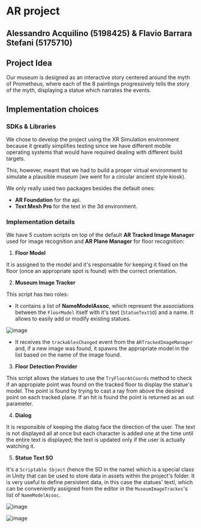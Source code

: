 # AR project

## Alessandro Acquilino (5198425) & Flavio Barrara Stefani (5175710)

## Project Idea

Our museum is designed as an interactive story centered around the myth of Prometheus, where each of the 8 paintings progressively tells the story of the myth, displaying a statue which narrates the events.

## Implementation choices

### SDKs & Libraries

We chose to develop the project using the XR Simulation environment because it greatly simplifies testing since we have different mobile operating systems that would have required dealing with different build targets. 

This, however, meant that we had to build a proper virtual environment to simulate a plausible museum (we went for a circular ancient style kiosk).

We only really used two packages besides the default ones:
- **AR Foundation** for the api.
- **Text Mesh Pro** for the text in the 3d environment.

### Implementation details

We have 5 custom scripts on top of the default **AR Tracked Image Manager** used for image recognition and **AR Plane Manager** for floor recognition:

1) **Floor Model**

It is assigned to the model and it's responsable for keeping it fixed on the floor (once an appropriate spot is found) with the correct orientation.

2) **Museum Image Tracker**

This script has two roles: 
- It contains a list of **NameModelAssoc**, which represent the associations between the `FloorModel` itself with it's text (`StatueTextSO`) and a name. It allows to easily add or modify existing statues.
  
![image](https://github.com/user-attachments/assets/d0ac655a-67c3-46c2-9847-e6291225bacb)
- It receives the `trackablesChanged` event from the `ARTrackedImageManager` and, if a new image was found, it spawns the appropriate model in the list based on the name of the image found.


3) **Floor Detection Provider**

This script allows the statues to use the `TryFloorAtCoords` method to check if an appropiate point was found on the tracked floor to display the statue's model. The point is found by trying to cast a ray from above the desired point on each tracked plane. If an hit is found the point is returned as an out parameter.

4) **Dialog**

It is responsible of keeping the dialog face the direction of the user. The text is not displayed all at once but each character is added one at the time until the entire text is displayed; the text is updated only if the user is actually watching it.

5) **Statue Text SO**

It's a `Scriptable Sbject` (hence the SO in the name) which is a special class in Unity that can be used to store data in assets within the project's folder. It is very useful to define persistent data, in this case the statues' textl, which can be conveniently assigned from the editor in the `MuseumImageTrackes`'s list of `NameModelAssoc`.

![image](https://github.com/user-attachments/assets/8f3f01a5-f761-4723-8a93-4c663504587f)

![image](https://github.com/user-attachments/assets/87fa18b5-2b27-4a3b-ba77-57a4dab7a630)
